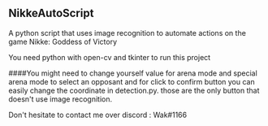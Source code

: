 ## NikkeAutoScript
A python script that uses image recognition to automate actions on the game Nikke: Goddess of Victory


You need python with open-cv and tkinter to run this project


####You might need to change yourself value for arena mode and special arena mode to select an opposant and for click to confirm button you can easily change the coordinate in detection.py. those are the only button that doesn't use image recognition.


Don't hesitate to contact me over discord : Wak#1166
